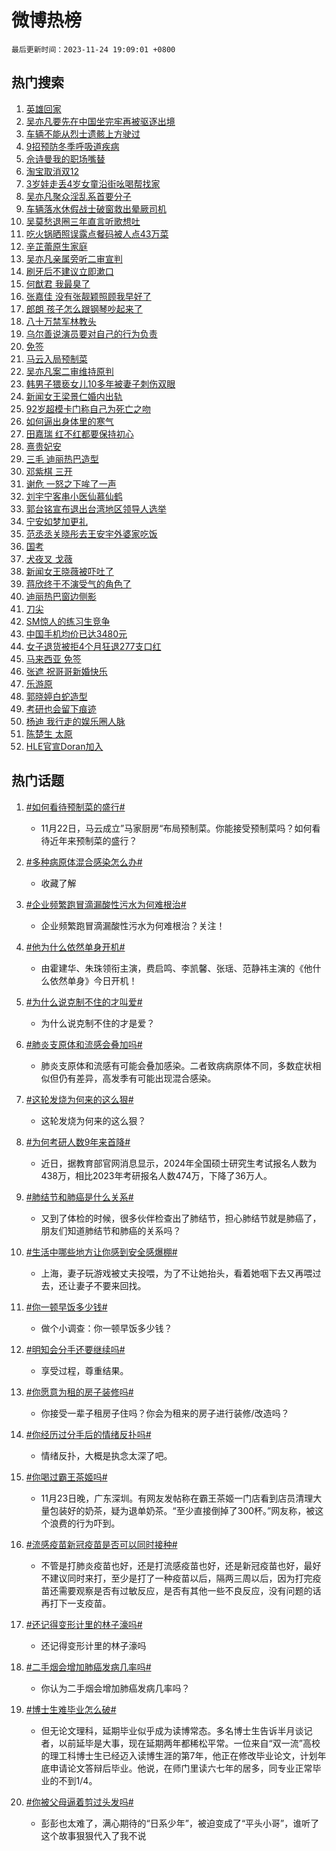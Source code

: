 # 微博热榜

`最后更新时间：2023-11-24 19:09:01 +0800`

## 热门搜索

1. [英雄回家](https://m.weibo.cn/search?containerid=100103type%3D1%26t%3D10%26q%3D%23%E8%8B%B1%E9%9B%84%E5%9B%9E%E5%AE%B6%23&stream_entry_id=51&isnewpage=1&extparam=seat%3D1%26pos%3D0%26dgr%3D0%26cate%3D10103%26c_type%3D51%26q%3D%2523%25E8%258B%25B1%25E9%259B%2584%25E5%259B%259E%25E5%25AE%25B6%2523%26stream_entry_id%3D51%26filter_type%3Drealtimehot%26display_time%3D1700824139%26pre_seqid%3D170082413935997132198)
1. [吴亦凡要先在中国坐完牢再被驱逐出境](https://m.weibo.cn/search?containerid=100103type%3D1%26t%3D10%26q%3D%23%E5%90%B4%E4%BA%A6%E5%87%A1%E8%A6%81%E5%85%88%E5%9C%A8%E4%B8%AD%E5%9B%BD%E5%9D%90%E5%AE%8C%E7%89%A2%E5%86%8D%E8%A2%AB%E9%A9%B1%E9%80%90%E5%87%BA%E5%A2%83%23&stream_entry_id=31&isnewpage=1&extparam=seat%3D1%26c_type%3D31%26dgr%3D0%26cate%3D5001%26q%3D%2523%25E5%2590%25B4%25E4%25BA%25A6%25E5%2587%25A1%25E8%25A6%2581%25E5%2585%2588%25E5%259C%25A8%25E4%25B8%25AD%25E5%259B%25BD%25E5%259D%2590%25E5%25AE%258C%25E7%2589%25A2%25E5%2586%258D%25E8%25A2%25AB%25E9%25A9%25B1%25E9%2580%2590%25E5%2587%25BA%25E5%25A2%2583%2523%26flag%3D1%26band_rank%3D1%26pos%3D0%26filter_type%3Drealtimehot%26stream_entry_id%3D31%26lcate%3D5001%26realpos%3D1%26display_time%3D1700824139%26pre_seqid%3D170082413935997132198)
1. [车辆不能从烈士遗骸上方驶过](https://m.weibo.cn/search?containerid=100103type%3D1%26t%3D10%26q%3D%23%E8%BD%A6%E8%BE%86%E4%B8%8D%E8%83%BD%E4%BB%8E%E7%83%88%E5%A3%AB%E9%81%97%E9%AA%B8%E4%B8%8A%E6%96%B9%E9%A9%B6%E8%BF%87%23&stream_entry_id=31&isnewpage=1&extparam=seat%3D1%26c_type%3D31%26dgr%3D0%26cate%3D5001%26q%3D%2523%25E8%25BD%25A6%25E8%25BE%2586%25E4%25B8%258D%25E8%2583%25BD%25E4%25BB%258E%25E7%2583%2588%25E5%25A3%25AB%25E9%2581%2597%25E9%25AA%25B8%25E4%25B8%258A%25E6%2596%25B9%25E9%25A9%25B6%25E8%25BF%2587%2523%26flag%3D32768%26band_rank%3D2%26pos%3D1%26filter_type%3Drealtimehot%26stream_entry_id%3D31%26lcate%3D5001%26realpos%3D2%26display_time%3D1700824139%26pre_seqid%3D170082413935997132198)
1. [9招预防冬季呼吸道疾病](https://m.weibo.cn/search?containerid=100103type%3D1%26t%3D10%26q%3D%239%E6%8B%9B%E9%A2%84%E9%98%B2%E5%86%AC%E5%AD%A3%E5%91%BC%E5%90%B8%E9%81%93%E7%96%BE%E7%97%85%23&stream_entry_id=31&isnewpage=1&extparam=seat%3D1%26c_type%3D31%26dgr%3D0%26cate%3D5001%26q%3D%25239%25E6%258B%259B%25E9%25A2%2584%25E9%2598%25B2%25E5%2586%25AC%25E5%25AD%25A3%25E5%2591%25BC%25E5%2590%25B8%25E9%2581%2593%25E7%2596%25BE%25E7%2597%2585%2523%26flag%3D0%26band_rank%3D3%26pos%3D2%26filter_type%3Drealtimehot%26stream_entry_id%3D31%26lcate%3D5001%26realpos%3D3%26display_time%3D1700824139%26pre_seqid%3D170082413935997132198)
1. [佘诗曼我的职场嘴替](https://m.weibo.cn/search?containerid=100103type%3D1%26t%3D10%26q%3D%23%E4%BD%98%E8%AF%97%E6%9B%BC%E6%88%91%E7%9A%84%E8%81%8C%E5%9C%BA%E5%98%B4%E6%9B%BF%23&stream_entry_id=31&isnewpage=1&extparam=seat%3D1%26c_type%3D31%26cate%3D5001%26q%3D%2523%25E4%25BD%2598%25E8%25AF%2597%25E6%259B%25BC%25E6%2588%2591%25E7%259A%2584%25E8%2581%258C%25E5%259C%25BA%25E5%2598%25B4%25E6%259B%25BF%2523%26pos%3D3%26adid%3D212470%26dgr%3D0%26band_rank%3D4%26lcate%3D5001%26stream_entry_id%3D31%26is_ad_pos%3D1%26filter_type%3Drealtimehot%26display_time%3D1700824139%26pre_seqid%3D170082413935997132198)
1. [淘宝取消双12](https://m.weibo.cn/search?containerid=100103type%3D1%26t%3D10%26q%3D%23%E6%B7%98%E5%AE%9D%E5%8F%96%E6%B6%88%E5%8F%8C12%23&stream_entry_id=31&isnewpage=1&extparam=seat%3D1%26c_type%3D31%26dgr%3D0%26cate%3D5001%26q%3D%2523%25E6%25B7%2598%25E5%25AE%259D%25E5%258F%2596%25E6%25B6%2588%25E5%258F%258C12%2523%26flag%3D2%26band_rank%3D4%26pos%3D4%26filter_type%3Drealtimehot%26stream_entry_id%3D31%26lcate%3D5001%26realpos%3D4%26display_time%3D1700824139%26pre_seqid%3D170082413935997132198)
1. [3岁娃走丢4岁女童沿街吆喝帮找家](https://m.weibo.cn/search?containerid=100103type%3D1%26t%3D10%26q%3D%233%E5%B2%81%E5%A8%83%E8%B5%B0%E4%B8%A24%E5%B2%81%E5%A5%B3%E7%AB%A5%E6%B2%BF%E8%A1%97%E5%90%86%E5%96%9D%E5%B8%AE%E6%89%BE%E5%AE%B6%23&stream_entry_id=31&isnewpage=1&extparam=seat%3D1%26c_type%3D31%26dgr%3D0%26cate%3D5001%26q%3D%25233%25E5%25B2%2581%25E5%25A8%2583%25E8%25B5%25B0%25E4%25B8%25A24%25E5%25B2%2581%25E5%25A5%25B3%25E7%25AB%25A5%25E6%25B2%25BF%25E8%25A1%2597%25E5%2590%2586%25E5%2596%259D%25E5%25B8%25AE%25E6%2589%25BE%25E5%25AE%25B6%2523%26flag%3D32768%26band_rank%3D5%26pos%3D5%26filter_type%3Drealtimehot%26stream_entry_id%3D31%26lcate%3D5001%26realpos%3D5%26display_time%3D1700824139%26pre_seqid%3D170082413935997132198)
1. [吴亦凡聚众淫乱系首要分子](https://m.weibo.cn/search?containerid=100103type%3D1%26t%3D10%26q%3D%23%E5%90%B4%E4%BA%A6%E5%87%A1%E8%81%9A%E4%BC%97%E6%B7%AB%E4%B9%B1%E7%B3%BB%E9%A6%96%E8%A6%81%E5%88%86%E5%AD%90%23&stream_entry_id=31&isnewpage=1&extparam=seat%3D1%26c_type%3D31%26dgr%3D0%26cate%3D5001%26q%3D%2523%25E5%2590%25B4%25E4%25BA%25A6%25E5%2587%25A1%25E8%2581%259A%25E4%25BC%2597%25E6%25B7%25AB%25E4%25B9%25B1%25E7%25B3%25BB%25E9%25A6%2596%25E8%25A6%2581%25E5%2588%2586%25E5%25AD%2590%2523%26flag%3D0%26band_rank%3D6%26pos%3D6%26filter_type%3Drealtimehot%26stream_entry_id%3D31%26lcate%3D5001%26realpos%3D6%26display_time%3D1700824139%26pre_seqid%3D170082413935997132198)
1. [车辆落水休假战士破窗救出晕厥司机](https://m.weibo.cn/search?containerid=100103type%3D1%26t%3D10%26q%3D%23%E8%BD%A6%E8%BE%86%E8%90%BD%E6%B0%B4%E4%BC%91%E5%81%87%E6%88%98%E5%A3%AB%E7%A0%B4%E7%AA%97%E6%95%91%E5%87%BA%E6%99%95%E5%8E%A5%E5%8F%B8%E6%9C%BA%23&stream_entry_id=31&isnewpage=1&extparam=seat%3D1%26c_type%3D31%26dgr%3D0%26cate%3D5001%26q%3D%2523%25E8%25BD%25A6%25E8%25BE%2586%25E8%2590%25BD%25E6%25B0%25B4%25E4%25BC%2591%25E5%2581%2587%25E6%2588%2598%25E5%25A3%25AB%25E7%25A0%25B4%25E7%25AA%2597%25E6%2595%2591%25E5%2587%25BA%25E6%2599%2595%25E5%258E%25A5%25E5%258F%25B8%25E6%259C%25BA%2523%26flag%3D32768%26band_rank%3D7%26pos%3D7%26filter_type%3Drealtimehot%26stream_entry_id%3D31%26lcate%3D5001%26realpos%3D7%26display_time%3D1700824139%26pre_seqid%3D170082413935997132198)
1. [吴莫愁退圈三年直言听歌想吐](https://m.weibo.cn/search?containerid=100103type%3D1%26t%3D10%26q%3D%23%E5%90%B4%E8%8E%AB%E6%84%81%E9%80%80%E5%9C%88%E4%B8%89%E5%B9%B4%E7%9B%B4%E8%A8%80%E5%90%AC%E6%AD%8C%E6%83%B3%E5%90%90%23&stream_entry_id=31&isnewpage=1&extparam=seat%3D1%26c_type%3D31%26dgr%3D0%26cate%3D5001%26q%3D%2523%25E5%2590%25B4%25E8%258E%25AB%25E6%2584%2581%25E9%2580%2580%25E5%259C%2588%25E4%25B8%2589%25E5%25B9%25B4%25E7%259B%25B4%25E8%25A8%2580%25E5%2590%25AC%25E6%25AD%258C%25E6%2583%25B3%25E5%2590%2590%2523%26flag%3D1%26band_rank%3D8%26pos%3D8%26filter_type%3Drealtimehot%26stream_entry_id%3D31%26lcate%3D5001%26realpos%3D8%26display_time%3D1700824139%26pre_seqid%3D170082413935997132198)
1. [吃火锅晒照误露点餐码被人点43万菜](https://m.weibo.cn/search?containerid=100103type%3D1%26t%3D10%26q%3D%23%E5%90%83%E7%81%AB%E9%94%85%E6%99%92%E7%85%A7%E8%AF%AF%E9%9C%B2%E7%82%B9%E9%A4%90%E7%A0%81%E8%A2%AB%E4%BA%BA%E7%82%B943%E4%B8%87%E8%8F%9C%23&stream_entry_id=31&isnewpage=1&extparam=seat%3D1%26c_type%3D31%26dgr%3D0%26cate%3D5001%26q%3D%2523%25E5%2590%2583%25E7%2581%25AB%25E9%2594%2585%25E6%2599%2592%25E7%2585%25A7%25E8%25AF%25AF%25E9%259C%25B2%25E7%2582%25B9%25E9%25A4%2590%25E7%25A0%2581%25E8%25A2%25AB%25E4%25BA%25BA%25E7%2582%25B943%25E4%25B8%2587%25E8%258F%259C%2523%26flag%3D2%26band_rank%3D9%26pos%3D9%26filter_type%3Drealtimehot%26stream_entry_id%3D31%26lcate%3D5001%26realpos%3D9%26display_time%3D1700824139%26pre_seqid%3D170082413935997132198)
1. [辛芷蕾原生家庭](https://m.weibo.cn/search?containerid=100103type%3D1%26t%3D10%26q%3D%23%E8%BE%9B%E8%8A%B7%E8%95%BE%E5%8E%9F%E7%94%9F%E5%AE%B6%E5%BA%AD%23&stream_entry_id=31&isnewpage=1&extparam=seat%3D1%26c_type%3D31%26dgr%3D0%26cate%3D5001%26q%3D%2523%25E8%25BE%259B%25E8%258A%25B7%25E8%2595%25BE%25E5%258E%259F%25E7%2594%259F%25E5%25AE%25B6%25E5%25BA%25AD%2523%26flag%3D1%26band_rank%3D10%26pos%3D10%26filter_type%3Drealtimehot%26stream_entry_id%3D31%26lcate%3D5001%26realpos%3D10%26display_time%3D1700824139%26pre_seqid%3D170082413935997132198)
1. [吴亦凡亲属旁听二审宣判](https://m.weibo.cn/search?containerid=100103type%3D1%26t%3D10%26q%3D%23%E5%90%B4%E4%BA%A6%E5%87%A1%E4%BA%B2%E5%B1%9E%E6%97%81%E5%90%AC%E4%BA%8C%E5%AE%A1%E5%AE%A3%E5%88%A4%23&stream_entry_id=31&isnewpage=1&extparam=seat%3D1%26c_type%3D31%26dgr%3D0%26cate%3D5001%26q%3D%2523%25E5%2590%25B4%25E4%25BA%25A6%25E5%2587%25A1%25E4%25BA%25B2%25E5%25B1%259E%25E6%2597%2581%25E5%2590%25AC%25E4%25BA%258C%25E5%25AE%25A1%25E5%25AE%25A3%25E5%2588%25A4%2523%26flag%3D0%26band_rank%3D11%26pos%3D11%26filter_type%3Drealtimehot%26stream_entry_id%3D31%26lcate%3D5001%26realpos%3D11%26display_time%3D1700824139%26pre_seqid%3D170082413935997132198)
1. [刷牙后不建议立即漱口](https://m.weibo.cn/search?containerid=100103type%3D1%26t%3D10%26q%3D%23%E5%88%B7%E7%89%99%E5%90%8E%E4%B8%8D%E5%BB%BA%E8%AE%AE%E7%AB%8B%E5%8D%B3%E6%BC%B1%E5%8F%A3%23&stream_entry_id=31&isnewpage=1&extparam=seat%3D1%26c_type%3D31%26dgr%3D0%26cate%3D5001%26q%3D%2523%25E5%2588%25B7%25E7%2589%2599%25E5%2590%258E%25E4%25B8%258D%25E5%25BB%25BA%25E8%25AE%25AE%25E7%25AB%258B%25E5%258D%25B3%25E6%25BC%25B1%25E5%258F%25A3%2523%26flag%3D1%26band_rank%3D12%26pos%3D12%26filter_type%3Drealtimehot%26stream_entry_id%3D31%26lcate%3D5001%26realpos%3D12%26display_time%3D1700824139%26pre_seqid%3D170082413935997132198)
1. [何猷君 我最臭了](https://m.weibo.cn/search?containerid=100103type%3D1%26t%3D10%26q%3D%E4%BD%95%E7%8C%B7%E5%90%9B+%E6%88%91%E6%9C%80%E8%87%AD%E4%BA%86&stream_entry_id=31&isnewpage=1&extparam=seat%3D1%26c_type%3D31%26dgr%3D0%26cate%3D5001%26q%3D%25E4%25BD%2595%25E7%258C%25B7%25E5%2590%259B%2520%25E6%2588%2591%25E6%259C%2580%25E8%2587%25AD%25E4%25BA%2586%26flag%3D2%26band_rank%3D13%26pos%3D13%26filter_type%3Drealtimehot%26stream_entry_id%3D31%26lcate%3D5001%26realpos%3D13%26display_time%3D1700824139%26pre_seqid%3D170082413935997132198)
1. [张嘉佳 没有张靓颖照顾我早好了](https://m.weibo.cn/search?containerid=100103type%3D1%26t%3D10%26q%3D%E5%BC%A0%E5%98%89%E4%BD%B3+%E6%B2%A1%E6%9C%89%E5%BC%A0%E9%9D%93%E9%A2%96%E7%85%A7%E9%A1%BE%E6%88%91%E6%97%A9%E5%A5%BD%E4%BA%86&stream_entry_id=31&isnewpage=1&extparam=seat%3D1%26c_type%3D31%26dgr%3D0%26cate%3D5001%26q%3D%25E5%25BC%25A0%25E5%2598%2589%25E4%25BD%25B3%2520%25E6%25B2%25A1%25E6%259C%2589%25E5%25BC%25A0%25E9%259D%2593%25E9%25A2%2596%25E7%2585%25A7%25E9%25A1%25BE%25E6%2588%2591%25E6%2597%25A9%25E5%25A5%25BD%25E4%25BA%2586%26flag%3D1%26band_rank%3D14%26pos%3D14%26filter_type%3Drealtimehot%26stream_entry_id%3D31%26lcate%3D5001%26realpos%3D14%26display_time%3D1700824139%26pre_seqid%3D170082413935997132198)
1. [郎朗 孩子怎么跟钢琴吵起来了](https://m.weibo.cn/search?containerid=100103type%3D1%26t%3D10%26q%3D%E9%83%8E%E6%9C%97+%E5%AD%A9%E5%AD%90%E6%80%8E%E4%B9%88%E8%B7%9F%E9%92%A2%E7%90%B4%E5%90%B5%E8%B5%B7%E6%9D%A5%E4%BA%86&stream_entry_id=31&isnewpage=1&extparam=seat%3D1%26c_type%3D31%26dgr%3D0%26cate%3D5001%26q%3D%25E9%2583%258E%25E6%259C%2597%2520%25E5%25AD%25A9%25E5%25AD%2590%25E6%2580%258E%25E4%25B9%2588%25E8%25B7%259F%25E9%2592%25A2%25E7%2590%25B4%25E5%2590%25B5%25E8%25B5%25B7%25E6%259D%25A5%25E4%25BA%2586%26flag%3D1%26band_rank%3D15%26pos%3D15%26filter_type%3Drealtimehot%26stream_entry_id%3D31%26lcate%3D5001%26realpos%3D15%26display_time%3D1700824139%26pre_seqid%3D170082413935997132198)
1. [八十万禁军林教头](https://m.weibo.cn/search?containerid=100103type%3D1%26t%3D10%26q%3D%E5%85%AB%E5%8D%81%E4%B8%87%E7%A6%81%E5%86%9B%E6%9E%97%E6%95%99%E5%A4%B4&stream_entry_id=31&isnewpage=1&extparam=seat%3D1%26c_type%3D31%26dgr%3D0%26cate%3D5001%26q%3D%25E5%2585%25AB%25E5%258D%2581%25E4%25B8%2587%25E7%25A6%2581%25E5%2586%259B%25E6%259E%2597%25E6%2595%2599%25E5%25A4%25B4%26flag%3D1%26band_rank%3D16%26pos%3D16%26filter_type%3Drealtimehot%26stream_entry_id%3D31%26lcate%3D5001%26realpos%3D16%26display_time%3D1700824139%26pre_seqid%3D170082413935997132198)
1. [乌尔善说演员要对自己的行为负责](https://m.weibo.cn/search?containerid=100103type%3D1%26t%3D10%26q%3D%23%E4%B9%8C%E5%B0%94%E5%96%84%E8%AF%B4%E6%BC%94%E5%91%98%E8%A6%81%E5%AF%B9%E8%87%AA%E5%B7%B1%E7%9A%84%E8%A1%8C%E4%B8%BA%E8%B4%9F%E8%B4%A3%23&stream_entry_id=31&isnewpage=1&extparam=seat%3D1%26c_type%3D31%26dgr%3D0%26cate%3D5001%26q%3D%2523%25E4%25B9%258C%25E5%25B0%2594%25E5%2596%2584%25E8%25AF%25B4%25E6%25BC%2594%25E5%2591%2598%25E8%25A6%2581%25E5%25AF%25B9%25E8%2587%25AA%25E5%25B7%25B1%25E7%259A%2584%25E8%25A1%258C%25E4%25B8%25BA%25E8%25B4%259F%25E8%25B4%25A3%2523%26flag%3D0%26band_rank%3D17%26pos%3D17%26filter_type%3Drealtimehot%26stream_entry_id%3D31%26lcate%3D5001%26realpos%3D17%26display_time%3D1700824139%26pre_seqid%3D170082413935997132198)
1. [免签](https://m.weibo.cn/search?containerid=100103type%3D1%26t%3D10%26q%3D%E5%85%8D%E7%AD%BE&stream_entry_id=31&isnewpage=1&extparam=seat%3D1%26c_type%3D31%26dgr%3D0%26cate%3D5001%26q%3D%25E5%2585%258D%25E7%25AD%25BE%26flag%3D0%26band_rank%3D18%26pos%3D18%26filter_type%3Drealtimehot%26stream_entry_id%3D31%26lcate%3D5001%26realpos%3D18%26display_time%3D1700824139%26pre_seqid%3D170082413935997132198)
1. [马云入局预制菜](https://m.weibo.cn/search?containerid=100103type%3D1%26t%3D10%26q%3D%23%E9%A9%AC%E4%BA%91%E5%85%A5%E5%B1%80%E9%A2%84%E5%88%B6%E8%8F%9C%23&stream_entry_id=31&isnewpage=1&extparam=seat%3D1%26c_type%3D31%26dgr%3D0%26cate%3D5001%26q%3D%2523%25E9%25A9%25AC%25E4%25BA%2591%25E5%2585%25A5%25E5%25B1%2580%25E9%25A2%2584%25E5%2588%25B6%25E8%258F%259C%2523%26flag%3D1%26band_rank%3D19%26pos%3D19%26filter_type%3Drealtimehot%26stream_entry_id%3D31%26lcate%3D5001%26realpos%3D19%26display_time%3D1700824139%26pre_seqid%3D170082413935997132198)
1. [吴亦凡案二审维持原判](https://m.weibo.cn/search?containerid=100103type%3D1%26t%3D10%26q%3D%23%E5%90%B4%E4%BA%A6%E5%87%A1%E6%A1%88%E4%BA%8C%E5%AE%A1%E7%BB%B4%E6%8C%81%E5%8E%9F%E5%88%A4%23&stream_entry_id=31&isnewpage=1&extparam=seat%3D1%26c_type%3D31%26dgr%3D0%26cate%3D5001%26q%3D%2523%25E5%2590%25B4%25E4%25BA%25A6%25E5%2587%25A1%25E6%25A1%2588%25E4%25BA%258C%25E5%25AE%25A1%25E7%25BB%25B4%25E6%258C%2581%25E5%258E%259F%25E5%2588%25A4%2523%26flag%3D0%26band_rank%3D20%26pos%3D20%26filter_type%3Drealtimehot%26stream_entry_id%3D31%26lcate%3D5001%26realpos%3D20%26display_time%3D1700824139%26pre_seqid%3D170082413935997132198)
1. [韩男子猥亵女儿10多年被妻子刺伤双眼](https://m.weibo.cn/search?containerid=100103type%3D1%26t%3D10%26q%3D%23%E9%9F%A9%E7%94%B7%E5%AD%90%E7%8C%A5%E4%BA%B5%E5%A5%B3%E5%84%BF10%E5%A4%9A%E5%B9%B4%E8%A2%AB%E5%A6%BB%E5%AD%90%E5%88%BA%E4%BC%A4%E5%8F%8C%E7%9C%BC%23&stream_entry_id=31&isnewpage=1&extparam=seat%3D1%26c_type%3D31%26dgr%3D0%26cate%3D5001%26q%3D%2523%25E9%259F%25A9%25E7%2594%25B7%25E5%25AD%2590%25E7%258C%25A5%25E4%25BA%25B5%25E5%25A5%25B3%25E5%2584%25BF10%25E5%25A4%259A%25E5%25B9%25B4%25E8%25A2%25AB%25E5%25A6%25BB%25E5%25AD%2590%25E5%2588%25BA%25E4%25BC%25A4%25E5%258F%258C%25E7%259C%25BC%2523%26flag%3D1%26band_rank%3D21%26pos%3D21%26filter_type%3Drealtimehot%26stream_entry_id%3D31%26lcate%3D5001%26realpos%3D21%26display_time%3D1700824139%26pre_seqid%3D170082413935997132198)
1. [新闻女王梁景仁婚内出轨](https://m.weibo.cn/search?containerid=100103type%3D1%26t%3D10%26q%3D%23%E6%96%B0%E9%97%BB%E5%A5%B3%E7%8E%8B%E6%A2%81%E6%99%AF%E4%BB%81%E5%A9%9A%E5%86%85%E5%87%BA%E8%BD%A8%23&stream_entry_id=31&isnewpage=1&extparam=seat%3D1%26c_type%3D31%26dgr%3D0%26cate%3D5001%26q%3D%2523%25E6%2596%25B0%25E9%2597%25BB%25E5%25A5%25B3%25E7%258E%258B%25E6%25A2%2581%25E6%2599%25AF%25E4%25BB%2581%25E5%25A9%259A%25E5%2586%2585%25E5%2587%25BA%25E8%25BD%25A8%2523%26flag%3D1%26band_rank%3D22%26pos%3D22%26filter_type%3Drealtimehot%26stream_entry_id%3D31%26lcate%3D5001%26realpos%3D22%26display_time%3D1700824139%26pre_seqid%3D170082413935997132198)
1. [92岁超模卡门称自己为死亡之吻](https://m.weibo.cn/search?containerid=100103type%3D1%26t%3D10%26q%3D92%E5%B2%81%E8%B6%85%E6%A8%A1%E5%8D%A1%E9%97%A8%E7%A7%B0%E8%87%AA%E5%B7%B1%E4%B8%BA%E6%AD%BB%E4%BA%A1%E4%B9%8B%E5%90%BB&stream_entry_id=31&isnewpage=1&extparam=seat%3D1%26c_type%3D31%26dgr%3D0%26cate%3D5001%26q%3D92%25E5%25B2%2581%25E8%25B6%2585%25E6%25A8%25A1%25E5%258D%25A1%25E9%2597%25A8%25E7%25A7%25B0%25E8%2587%25AA%25E5%25B7%25B1%25E4%25B8%25BA%25E6%25AD%25BB%25E4%25BA%25A1%25E4%25B9%258B%25E5%2590%25BB%26flag%3D0%26band_rank%3D23%26pos%3D23%26filter_type%3Drealtimehot%26stream_entry_id%3D31%26lcate%3D5001%26realpos%3D23%26display_time%3D1700824139%26pre_seqid%3D170082413935997132198)
1. [如何逼出身体里的寒气](https://m.weibo.cn/search?containerid=100103type%3D1%26t%3D10%26q%3D%E5%A6%82%E4%BD%95%E9%80%BC%E5%87%BA%E8%BA%AB%E4%BD%93%E9%87%8C%E7%9A%84%E5%AF%92%E6%B0%94&stream_entry_id=31&isnewpage=1&extparam=seat%3D1%26c_type%3D31%26dgr%3D0%26cate%3D5001%26q%3D%25E5%25A6%2582%25E4%25BD%2595%25E9%2580%25BC%25E5%2587%25BA%25E8%25BA%25AB%25E4%25BD%2593%25E9%2587%258C%25E7%259A%2584%25E5%25AF%2592%25E6%25B0%2594%26flag%3D1%26band_rank%3D24%26pos%3D24%26filter_type%3Drealtimehot%26stream_entry_id%3D31%26lcate%3D5001%26realpos%3D24%26display_time%3D1700824139%26pre_seqid%3D170082413935997132198)
1. [田嘉瑞 红不红都要保持初心](https://m.weibo.cn/search?containerid=100103type%3D1%26t%3D10%26q%3D%E7%94%B0%E5%98%89%E7%91%9E+%E7%BA%A2%E4%B8%8D%E7%BA%A2%E9%83%BD%E8%A6%81%E4%BF%9D%E6%8C%81%E5%88%9D%E5%BF%83&stream_entry_id=31&isnewpage=1&extparam=seat%3D1%26c_type%3D31%26dgr%3D0%26cate%3D5001%26q%3D%25E7%2594%25B0%25E5%2598%2589%25E7%2591%259E%2520%25E7%25BA%25A2%25E4%25B8%258D%25E7%25BA%25A2%25E9%2583%25BD%25E8%25A6%2581%25E4%25BF%259D%25E6%258C%2581%25E5%2588%259D%25E5%25BF%2583%26flag%3D1%26band_rank%3D25%26pos%3D25%26filter_type%3Drealtimehot%26stream_entry_id%3D31%26lcate%3D5001%26realpos%3D25%26display_time%3D1700824139%26pre_seqid%3D170082413935997132198)
1. [熹贵妃安](https://m.weibo.cn/search?containerid=100103type%3D1%26t%3D10%26q%3D%E7%86%B9%E8%B4%B5%E5%A6%83%E5%AE%89&stream_entry_id=31&isnewpage=1&extparam=seat%3D1%26c_type%3D31%26dgr%3D0%26cate%3D5001%26q%3D%25E7%2586%25B9%25E8%25B4%25B5%25E5%25A6%2583%25E5%25AE%2589%26flag%3D0%26band_rank%3D26%26pos%3D26%26filter_type%3Drealtimehot%26stream_entry_id%3D31%26lcate%3D5001%26realpos%3D26%26display_time%3D1700824139%26pre_seqid%3D170082413935997132198)
1. [三毛 迪丽热巴造型](https://m.weibo.cn/search?containerid=100103type%3D1%26t%3D10%26q%3D%E4%B8%89%E6%AF%9B+%E8%BF%AA%E4%B8%BD%E7%83%AD%E5%B7%B4%E9%80%A0%E5%9E%8B&stream_entry_id=31&isnewpage=1&extparam=seat%3D1%26c_type%3D31%26dgr%3D0%26cate%3D5001%26q%3D%25E4%25B8%2589%25E6%25AF%259B%2520%25E8%25BF%25AA%25E4%25B8%25BD%25E7%2583%25AD%25E5%25B7%25B4%25E9%2580%25A0%25E5%259E%258B%26flag%3D1%26band_rank%3D27%26pos%3D27%26filter_type%3Drealtimehot%26stream_entry_id%3D31%26lcate%3D5001%26realpos%3D27%26display_time%3D1700824139%26pre_seqid%3D170082413935997132198)
1. [邓紫棋 三开](https://m.weibo.cn/search?containerid=100103type%3D1%26t%3D10%26q%3D%E9%82%93%E7%B4%AB%E6%A3%8B+%E4%B8%89%E5%BC%80&stream_entry_id=31&isnewpage=1&extparam=seat%3D1%26c_type%3D31%26dgr%3D0%26cate%3D5001%26q%3D%25E9%2582%2593%25E7%25B4%25AB%25E6%25A3%258B%2520%25E4%25B8%2589%25E5%25BC%2580%26flag%3D0%26band_rank%3D28%26pos%3D28%26filter_type%3Drealtimehot%26stream_entry_id%3D31%26lcate%3D5001%26realpos%3D28%26display_time%3D1700824139%26pre_seqid%3D170082413935997132198)
1. [谢危 一怒之下哞了一声](https://m.weibo.cn/search?containerid=100103type%3D1%26t%3D10%26q%3D%E8%B0%A2%E5%8D%B1+%E4%B8%80%E6%80%92%E4%B9%8B%E4%B8%8B%E5%93%9E%E4%BA%86%E4%B8%80%E5%A3%B0&stream_entry_id=31&isnewpage=1&extparam=seat%3D1%26c_type%3D31%26dgr%3D0%26cate%3D5001%26q%3D%25E8%25B0%25A2%25E5%258D%25B1%2520%25E4%25B8%2580%25E6%2580%2592%25E4%25B9%258B%25E4%25B8%258B%25E5%2593%259E%25E4%25BA%2586%25E4%25B8%2580%25E5%25A3%25B0%26flag%3D1%26band_rank%3D29%26pos%3D29%26filter_type%3Drealtimehot%26stream_entry_id%3D31%26lcate%3D5001%26realpos%3D29%26display_time%3D1700824139%26pre_seqid%3D170082413935997132198)
1. [刘宇宁客串小医仙慕仙鹤](https://m.weibo.cn/search?containerid=100103type%3D1%26t%3D10%26q%3D%23%E5%88%98%E5%AE%87%E5%AE%81%E5%AE%A2%E4%B8%B2%E5%B0%8F%E5%8C%BB%E4%BB%99%E6%85%95%E4%BB%99%E9%B9%A4%23&stream_entry_id=31&isnewpage=1&extparam=seat%3D1%26c_type%3D31%26dgr%3D0%26cate%3D5001%26q%3D%2523%25E5%2588%2598%25E5%25AE%2587%25E5%25AE%2581%25E5%25AE%25A2%25E4%25B8%25B2%25E5%25B0%258F%25E5%258C%25BB%25E4%25BB%2599%25E6%2585%2595%25E4%25BB%2599%25E9%25B9%25A4%2523%26flag%3D1%26band_rank%3D30%26pos%3D30%26filter_type%3Drealtimehot%26stream_entry_id%3D31%26lcate%3D5001%26realpos%3D30%26display_time%3D1700824139%26pre_seqid%3D170082413935997132198)
1. [郭台铭宣布退出台湾地区领导人选举](https://m.weibo.cn/search?containerid=100103type%3D1%26t%3D10%26q%3D%23%E9%83%AD%E5%8F%B0%E9%93%AD%E5%AE%A3%E5%B8%83%E9%80%80%E5%87%BA%E5%8F%B0%E6%B9%BE%E5%9C%B0%E5%8C%BA%E9%A2%86%E5%AF%BC%E4%BA%BA%E9%80%89%E4%B8%BE%23&stream_entry_id=31&isnewpage=1&extparam=seat%3D1%26c_type%3D31%26dgr%3D0%26cate%3D5001%26q%3D%2523%25E9%2583%25AD%25E5%258F%25B0%25E9%2593%25AD%25E5%25AE%25A3%25E5%25B8%2583%25E9%2580%2580%25E5%2587%25BA%25E5%258F%25B0%25E6%25B9%25BE%25E5%259C%25B0%25E5%258C%25BA%25E9%25A2%2586%25E5%25AF%25BC%25E4%25BA%25BA%25E9%2580%2589%25E4%25B8%25BE%2523%26flag%3D0%26band_rank%3D31%26pos%3D31%26filter_type%3Drealtimehot%26stream_entry_id%3D31%26lcate%3D5001%26realpos%3D31%26display_time%3D1700824139%26pre_seqid%3D170082413935997132198)
1. [宁安如梦加更礼](https://m.weibo.cn/search?containerid=100103type%3D1%26t%3D10%26q%3D%23%E5%AE%81%E5%AE%89%E5%A6%82%E6%A2%A6%E5%8A%A0%E6%9B%B4%E7%A4%BC%23&stream_entry_id=31&isnewpage=1&extparam=seat%3D1%26c_type%3D31%26dgr%3D0%26cate%3D5001%26q%3D%2523%25E5%25AE%2581%25E5%25AE%2589%25E5%25A6%2582%25E6%25A2%25A6%25E5%258A%25A0%25E6%259B%25B4%25E7%25A4%25BC%2523%26flag%3D0%26band_rank%3D32%26pos%3D32%26filter_type%3Drealtimehot%26stream_entry_id%3D31%26lcate%3D5001%26realpos%3D32%26display_time%3D1700824139%26pre_seqid%3D170082413935997132198)
1. [范丞丞关晓彤去王安宇外婆家吃饭](https://m.weibo.cn/search?containerid=100103type%3D1%26t%3D10%26q%3D%23%E8%8C%83%E4%B8%9E%E4%B8%9E%E5%85%B3%E6%99%93%E5%BD%A4%E5%8E%BB%E7%8E%8B%E5%AE%89%E5%AE%87%E5%A4%96%E5%A9%86%E5%AE%B6%E5%90%83%E9%A5%AD%23&stream_entry_id=31&isnewpage=1&extparam=seat%3D1%26c_type%3D31%26dgr%3D0%26cate%3D5001%26q%3D%2523%25E8%258C%2583%25E4%25B8%259E%25E4%25B8%259E%25E5%2585%25B3%25E6%2599%2593%25E5%25BD%25A4%25E5%258E%25BB%25E7%258E%258B%25E5%25AE%2589%25E5%25AE%2587%25E5%25A4%2596%25E5%25A9%2586%25E5%25AE%25B6%25E5%2590%2583%25E9%25A5%25AD%2523%26flag%3D1%26band_rank%3D33%26pos%3D33%26filter_type%3Drealtimehot%26stream_entry_id%3D31%26lcate%3D5001%26realpos%3D33%26display_time%3D1700824139%26pre_seqid%3D170082413935997132198)
1. [国考](https://m.weibo.cn/search?containerid=100103type%3D1%26t%3D10%26q%3D%E5%9B%BD%E8%80%83&stream_entry_id=31&isnewpage=1&extparam=seat%3D1%26c_type%3D31%26dgr%3D0%26cate%3D5001%26q%3D%25E5%259B%25BD%25E8%2580%2583%26flag%3D0%26band_rank%3D34%26pos%3D34%26filter_type%3Drealtimehot%26stream_entry_id%3D31%26lcate%3D5001%26realpos%3D34%26display_time%3D1700824139%26pre_seqid%3D170082413935997132198)
1. [犬夜叉 戈薇](https://m.weibo.cn/search?containerid=100103type%3D1%26t%3D10%26q%3D%E7%8A%AC%E5%A4%9C%E5%8F%89+%E6%88%88%E8%96%87&stream_entry_id=31&isnewpage=1&extparam=seat%3D1%26c_type%3D31%26dgr%3D0%26cate%3D5001%26q%3D%25E7%258A%25AC%25E5%25A4%259C%25E5%258F%2589%2520%25E6%2588%2588%25E8%2596%2587%26flag%3D0%26band_rank%3D35%26pos%3D35%26filter_type%3Drealtimehot%26stream_entry_id%3D31%26lcate%3D5001%26realpos%3D35%26display_time%3D1700824139%26pre_seqid%3D170082413935997132198)
1. [新闻女王晓薇被吓吐了](https://m.weibo.cn/search?containerid=100103type%3D1%26t%3D10%26q%3D%23%E6%96%B0%E9%97%BB%E5%A5%B3%E7%8E%8B%E6%99%93%E8%96%87%E8%A2%AB%E5%90%93%E5%90%90%E4%BA%86%23&stream_entry_id=31&isnewpage=1&extparam=seat%3D1%26c_type%3D31%26dgr%3D0%26cate%3D5001%26q%3D%2523%25E6%2596%25B0%25E9%2597%25BB%25E5%25A5%25B3%25E7%258E%258B%25E6%2599%2593%25E8%2596%2587%25E8%25A2%25AB%25E5%2590%2593%25E5%2590%2590%25E4%25BA%2586%2523%26flag%3D1%26band_rank%3D36%26pos%3D36%26filter_type%3Drealtimehot%26stream_entry_id%3D31%26lcate%3D5001%26realpos%3D36%26display_time%3D1700824139%26pre_seqid%3D170082413935997132198)
1. [蒋欣终于不演受气的角色了](https://m.weibo.cn/search?containerid=100103type%3D1%26t%3D10%26q%3D%23%E8%92%8B%E6%AC%A3%E7%BB%88%E4%BA%8E%E4%B8%8D%E6%BC%94%E5%8F%97%E6%B0%94%E7%9A%84%E8%A7%92%E8%89%B2%E4%BA%86%23&stream_entry_id=31&isnewpage=1&extparam=seat%3D1%26c_type%3D31%26dgr%3D0%26cate%3D5001%26q%3D%2523%25E8%2592%258B%25E6%25AC%25A3%25E7%25BB%2588%25E4%25BA%258E%25E4%25B8%258D%25E6%25BC%2594%25E5%258F%2597%25E6%25B0%2594%25E7%259A%2584%25E8%25A7%2592%25E8%2589%25B2%25E4%25BA%2586%2523%26flag%3D1%26band_rank%3D37%26pos%3D37%26filter_type%3Drealtimehot%26stream_entry_id%3D31%26lcate%3D5001%26realpos%3D37%26display_time%3D1700824139%26pre_seqid%3D170082413935997132198)
1. [迪丽热巴窗边侧影](https://m.weibo.cn/search?containerid=100103type%3D1%26t%3D10%26q%3D%23%E8%BF%AA%E4%B8%BD%E7%83%AD%E5%B7%B4%E7%AA%97%E8%BE%B9%E4%BE%A7%E5%BD%B1%23&stream_entry_id=31&isnewpage=1&extparam=seat%3D1%26c_type%3D31%26dgr%3D0%26cate%3D5001%26q%3D%2523%25E8%25BF%25AA%25E4%25B8%25BD%25E7%2583%25AD%25E5%25B7%25B4%25E7%25AA%2597%25E8%25BE%25B9%25E4%25BE%25A7%25E5%25BD%25B1%2523%26flag%3D1%26band_rank%3D38%26pos%3D38%26filter_type%3Drealtimehot%26stream_entry_id%3D31%26lcate%3D5001%26realpos%3D38%26display_time%3D1700824139%26pre_seqid%3D170082413935997132198)
1. [刀尖](https://m.weibo.cn/search?containerid=100103type%3D1%26t%3D10%26q%3D%E5%88%80%E5%B0%96&stream_entry_id=31&isnewpage=1&extparam=seat%3D1%26c_type%3D31%26dgr%3D0%26cate%3D5001%26q%3D%25E5%2588%2580%25E5%25B0%2596%26flag%3D1%26band_rank%3D39%26pos%3D39%26filter_type%3Drealtimehot%26stream_entry_id%3D31%26lcate%3D5001%26realpos%3D39%26display_time%3D1700824139%26pre_seqid%3D170082413935997132198)
1. [SM惊人的练习生竞争](https://m.weibo.cn/search?containerid=100103type%3D1%26t%3D10%26q%3D%23SM%E6%83%8A%E4%BA%BA%E7%9A%84%E7%BB%83%E4%B9%A0%E7%94%9F%E7%AB%9E%E4%BA%89%23&stream_entry_id=31&isnewpage=1&extparam=seat%3D1%26c_type%3D31%26dgr%3D0%26cate%3D5001%26q%3D%2523SM%25E6%2583%258A%25E4%25BA%25BA%25E7%259A%2584%25E7%25BB%2583%25E4%25B9%25A0%25E7%2594%259F%25E7%25AB%259E%25E4%25BA%2589%2523%26flag%3D0%26band_rank%3D40%26pos%3D40%26filter_type%3Drealtimehot%26stream_entry_id%3D31%26lcate%3D5001%26realpos%3D40%26display_time%3D1700824139%26pre_seqid%3D170082413935997132198)
1. [中国手机均价已达3480元](https://m.weibo.cn/search?containerid=100103type%3D1%26t%3D10%26q%3D%23%E4%B8%AD%E5%9B%BD%E6%89%8B%E6%9C%BA%E5%9D%87%E4%BB%B7%E5%B7%B2%E8%BE%BE3480%E5%85%83%23&stream_entry_id=31&isnewpage=1&extparam=seat%3D1%26c_type%3D31%26dgr%3D0%26cate%3D5001%26q%3D%2523%25E4%25B8%25AD%25E5%259B%25BD%25E6%2589%258B%25E6%259C%25BA%25E5%259D%2587%25E4%25BB%25B7%25E5%25B7%25B2%25E8%25BE%25BE3480%25E5%2585%2583%2523%26flag%3D0%26band_rank%3D41%26pos%3D41%26filter_type%3Drealtimehot%26stream_entry_id%3D31%26lcate%3D5001%26realpos%3D41%26display_time%3D1700824139%26pre_seqid%3D170082413935997132198)
1. [女子退货被拒4个月狂退277支口红](https://m.weibo.cn/search?containerid=100103type%3D1%26t%3D10%26q%3D%23%E5%A5%B3%E5%AD%90%E9%80%80%E8%B4%A7%E8%A2%AB%E6%8B%924%E4%B8%AA%E6%9C%88%E7%8B%82%E9%80%80277%E6%94%AF%E5%8F%A3%E7%BA%A2%23&stream_entry_id=31&isnewpage=1&extparam=seat%3D1%26c_type%3D31%26dgr%3D0%26cate%3D5001%26q%3D%2523%25E5%25A5%25B3%25E5%25AD%2590%25E9%2580%2580%25E8%25B4%25A7%25E8%25A2%25AB%25E6%258B%25924%25E4%25B8%25AA%25E6%259C%2588%25E7%258B%2582%25E9%2580%2580277%25E6%2594%25AF%25E5%258F%25A3%25E7%25BA%25A2%2523%26flag%3D0%26band_rank%3D42%26pos%3D42%26filter_type%3Drealtimehot%26stream_entry_id%3D31%26lcate%3D5001%26realpos%3D42%26display_time%3D1700824139%26pre_seqid%3D170082413935997132198)
1. [马来西亚 免签](https://m.weibo.cn/search?containerid=100103type%3D1%26t%3D10%26q%3D%E9%A9%AC%E6%9D%A5%E8%A5%BF%E4%BA%9A+%E5%85%8D%E7%AD%BE&stream_entry_id=31&isnewpage=1&extparam=seat%3D1%26c_type%3D31%26dgr%3D0%26cate%3D5001%26q%3D%25E9%25A9%25AC%25E6%259D%25A5%25E8%25A5%25BF%25E4%25BA%259A%2520%25E5%2585%258D%25E7%25AD%25BE%26flag%3D0%26band_rank%3D43%26pos%3D43%26filter_type%3Drealtimehot%26stream_entry_id%3D31%26lcate%3D5001%26realpos%3D43%26display_time%3D1700824139%26pre_seqid%3D170082413935997132198)
1. [张遮 祝哥哥新婚快乐](https://m.weibo.cn/search?containerid=100103type%3D1%26t%3D10%26q%3D%E5%BC%A0%E9%81%AE+%E7%A5%9D%E5%93%A5%E5%93%A5%E6%96%B0%E5%A9%9A%E5%BF%AB%E4%B9%90&stream_entry_id=31&isnewpage=1&extparam=seat%3D1%26c_type%3D31%26dgr%3D0%26cate%3D5001%26q%3D%25E5%25BC%25A0%25E9%2581%25AE%2520%25E7%25A5%259D%25E5%2593%25A5%25E5%2593%25A5%25E6%2596%25B0%25E5%25A9%259A%25E5%25BF%25AB%25E4%25B9%2590%26flag%3D1%26band_rank%3D44%26pos%3D44%26filter_type%3Drealtimehot%26stream_entry_id%3D31%26lcate%3D5001%26realpos%3D44%26display_time%3D1700824139%26pre_seqid%3D170082413935997132198)
1. [乐游原](https://m.weibo.cn/search?containerid=100103type%3D1%26t%3D10%26q%3D%E4%B9%90%E6%B8%B8%E5%8E%9F&stream_entry_id=31&isnewpage=1&extparam=seat%3D1%26c_type%3D31%26dgr%3D0%26cate%3D5001%26q%3D%25E4%25B9%2590%25E6%25B8%25B8%25E5%258E%259F%26flag%3D1%26band_rank%3D45%26pos%3D45%26filter_type%3Drealtimehot%26stream_entry_id%3D31%26lcate%3D5001%26realpos%3D45%26display_time%3D1700824139%26pre_seqid%3D170082413935997132198)
1. [郭晓婷白蛇造型](https://m.weibo.cn/search?containerid=100103type%3D1%26t%3D10%26q%3D%23%E9%83%AD%E6%99%93%E5%A9%B7%E7%99%BD%E8%9B%87%E9%80%A0%E5%9E%8B%23&stream_entry_id=31&isnewpage=1&extparam=seat%3D1%26c_type%3D31%26dgr%3D0%26cate%3D5001%26q%3D%2523%25E9%2583%25AD%25E6%2599%2593%25E5%25A9%25B7%25E7%2599%25BD%25E8%259B%2587%25E9%2580%25A0%25E5%259E%258B%2523%26flag%3D0%26band_rank%3D46%26pos%3D46%26filter_type%3Drealtimehot%26stream_entry_id%3D31%26lcate%3D5001%26realpos%3D46%26display_time%3D1700824139%26pre_seqid%3D170082413935997132198)
1. [考研也会留下痕迹](https://m.weibo.cn/search?containerid=100103type%3D1%26t%3D10%26q%3D%E8%80%83%E7%A0%94%E4%B9%9F%E4%BC%9A%E7%95%99%E4%B8%8B%E7%97%95%E8%BF%B9&stream_entry_id=31&isnewpage=1&extparam=seat%3D1%26c_type%3D31%26dgr%3D0%26cate%3D5001%26q%3D%25E8%2580%2583%25E7%25A0%2594%25E4%25B9%259F%25E4%25BC%259A%25E7%2595%2599%25E4%25B8%258B%25E7%2597%2595%25E8%25BF%25B9%26flag%3D0%26band_rank%3D47%26pos%3D47%26filter_type%3Drealtimehot%26stream_entry_id%3D31%26lcate%3D5001%26realpos%3D47%26display_time%3D1700824139%26pre_seqid%3D170082413935997132198)
1. [杨迪 我行走的娱乐圈人脉](https://m.weibo.cn/search?containerid=100103type%3D1%26t%3D10%26q%3D%E6%9D%A8%E8%BF%AA+%E6%88%91%E8%A1%8C%E8%B5%B0%E7%9A%84%E5%A8%B1%E4%B9%90%E5%9C%88%E4%BA%BA%E8%84%89&stream_entry_id=31&isnewpage=1&extparam=seat%3D1%26c_type%3D31%26dgr%3D0%26cate%3D5001%26q%3D%25E6%259D%25A8%25E8%25BF%25AA%2520%25E6%2588%2591%25E8%25A1%258C%25E8%25B5%25B0%25E7%259A%2584%25E5%25A8%25B1%25E4%25B9%2590%25E5%259C%2588%25E4%25BA%25BA%25E8%2584%2589%26flag%3D1%26band_rank%3D48%26pos%3D48%26filter_type%3Drealtimehot%26stream_entry_id%3D31%26lcate%3D5001%26realpos%3D48%26display_time%3D1700824139%26pre_seqid%3D170082413935997132198)
1. [陈楚生 太原](https://m.weibo.cn/search?containerid=100103type%3D1%26t%3D10%26q%3D%E9%99%88%E6%A5%9A%E7%94%9F+%E5%A4%AA%E5%8E%9F&stream_entry_id=31&isnewpage=1&extparam=seat%3D1%26c_type%3D31%26dgr%3D0%26cate%3D5001%26q%3D%25E9%2599%2588%25E6%25A5%259A%25E7%2594%259F%2520%25E5%25A4%25AA%25E5%258E%259F%26flag%3D0%26band_rank%3D49%26pos%3D49%26filter_type%3Drealtimehot%26stream_entry_id%3D31%26lcate%3D5001%26realpos%3D49%26display_time%3D1700824139%26pre_seqid%3D170082413935997132198)
1. [HLE官宣Doran加入](https://m.weibo.cn/search?containerid=100103type%3D1%26t%3D10%26q%3D%23HLE%E5%AE%98%E5%AE%A3Doran%E5%8A%A0%E5%85%A5%23&stream_entry_id=31&isnewpage=1&extparam=seat%3D1%26c_type%3D31%26dgr%3D0%26cate%3D5001%26q%3D%2523HLE%25E5%25AE%2598%25E5%25AE%25A3Doran%25E5%258A%25A0%25E5%2585%25A5%2523%26flag%3D0%26band_rank%3D50%26pos%3D50%26filter_type%3Drealtimehot%26stream_entry_id%3D31%26lcate%3D5001%26realpos%3D50%26display_time%3D1700824139%26pre_seqid%3D170082413935997132198)

## 热门话题

1. [#如何看待预制菜的盛行#](https://m.weibo.cn/search?containerid=231522type%3D1%26t%3D10%26q%3D%23%E5%A6%82%E4%BD%95%E7%9C%8B%E5%BE%85%E9%A2%84%E5%88%B6%E8%8F%9C%E7%9A%84%E7%9B%9B%E8%A1%8C%23&stream_entry_id=128&isnewpage=1&extparam=seat%3D1%26lcate%3D5004%26unitid%3D1700812682648%26cate%3D5004%26c_type%3D128%26pos%3D1-0-0%26dgr%3D0%26display_time%3D1700824141%26pre_seqid%3D170082414143502980235)
    - 11月22日，马云成立”马家厨房“布局预制菜。你能接受预制菜吗？如何看待近年来预制菜的盛行？

1. [#多种病原体混合感染怎么办#](https://m.weibo.cn/search?containerid=231522type%3D1%26t%3D10%26q%3D%23%E5%A4%9A%E7%A7%8D%E7%97%85%E5%8E%9F%E4%BD%93%E6%B7%B7%E5%90%88%E6%84%9F%E6%9F%93%E6%80%8E%E4%B9%88%E5%8A%9E%23&stream_entry_id=128&isnewpage=1&extparam=seat%3D1%26lcate%3D5004%26unitid%3D1700804868802%26cate%3D5004%26c_type%3D128%26pos%3D1-0-1%26dgr%3D0%26display_time%3D1700824141%26pre_seqid%3D170082414143502980235)
    - 收藏了解

1. [#企业频繁跑冒滴漏酸性污水为何难根治#](https://m.weibo.cn/search?containerid=231522type%3D1%26t%3D10%26q%3D%23%E4%BC%81%E4%B8%9A%E9%A2%91%E7%B9%81%E8%B7%91%E5%86%92%E6%BB%B4%E6%BC%8F%E9%85%B8%E6%80%A7%E6%B1%A1%E6%B0%B4%E4%B8%BA%E4%BD%95%E9%9A%BE%E6%A0%B9%E6%B2%BB%23&stream_entry_id=128&isnewpage=1&extparam=seat%3D1%26lcate%3D5004%26unitid%3D1700815978357%26cate%3D5004%26c_type%3D128%26pos%3D1-0-2%26dgr%3D0%26display_time%3D1700824141%26pre_seqid%3D170082414143502980235)
    - 企业频繁跑冒滴漏酸性污水为何难根治？关注！

1. [#他为什么依然单身开机#](https://m.weibo.cn/search?containerid=231522type%3D1%26t%3D10%26q%3D%23%E4%BB%96%E4%B8%BA%E4%BB%80%E4%B9%88%E4%BE%9D%E7%84%B6%E5%8D%95%E8%BA%AB%E5%BC%80%E6%9C%BA%23&stream_entry_id=128&isnewpage=1&extparam=seat%3D1%26lcate%3D5004%26unitid%3D1700823782727%26cate%3D5004%26c_type%3D128%26pos%3D1-0-3%26dgr%3D0%26display_time%3D1700824141%26pre_seqid%3D170082414143502980235)
    - 由霍建华、朱珠领衔主演，费启鸣、李凯馨、张瑶、范静祎主演的《他什么依然单身》今日开机！

1. [#为什么说克制不住的才叫爱#](https://m.weibo.cn/search?containerid=231522type%3D1%26t%3D10%26q%3D%23%E4%B8%BA%E4%BB%80%E4%B9%88%E8%AF%B4%E5%85%8B%E5%88%B6%E4%B8%8D%E4%BD%8F%E7%9A%84%E6%89%8D%E5%8F%AB%E7%88%B1%23&stream_entry_id=128&isnewpage=1&extparam=seat%3D1%26lcate%3D5004%26unitid%3D1700812703783%26cate%3D5004%26c_type%3D128%26pos%3D1-0-4%26dgr%3D0%26display_time%3D1700824141%26pre_seqid%3D170082414143502980235)
    - 为什么说克制不住的才是爱？

1. [#肺炎支原体和流感会叠加吗#](https://m.weibo.cn/search?containerid=231522type%3D1%26t%3D10%26q%3D%23%E8%82%BA%E7%82%8E%E6%94%AF%E5%8E%9F%E4%BD%93%E5%92%8C%E6%B5%81%E6%84%9F%E4%BC%9A%E5%8F%A0%E5%8A%A0%E5%90%97%23&stream_entry_id=128&isnewpage=1&extparam=seat%3D1%26lcate%3D5004%26unitid%3D1700728995782%26cate%3D5004%26c_type%3D128%26pos%3D1-0-5%26dgr%3D0%26display_time%3D1700824141%26pre_seqid%3D170082414143502980235)
    - 肺炎支原体和流感有可能会叠加感染。二者致病病原体不同，多数症状相似但仍有差异，高发季有可能出现混合感染。

1. [#这轮发烧为何来的这么狠#](https://m.weibo.cn/search?containerid=231522type%3D1%26t%3D10%26q%3D%23%E8%BF%99%E8%BD%AE%E5%8F%91%E7%83%A7%E4%B8%BA%E4%BD%95%E6%9D%A5%E7%9A%84%E8%BF%99%E4%B9%88%E7%8B%A0%23&stream_entry_id=128&isnewpage=1&extparam=seat%3D1%26lcate%3D5004%26unitid%3D1700725647661%26cate%3D5004%26c_type%3D128%26pos%3D1-0-6%26dgr%3D0%26display_time%3D1700824141%26pre_seqid%3D170082414143502980235)
    - 这轮发烧为何来的这么狠？

1. [#为何考研人数9年来首降#](https://m.weibo.cn/search?containerid=231522type%3D1%26t%3D10%26q%3D%23%E4%B8%BA%E4%BD%95%E8%80%83%E7%A0%94%E4%BA%BA%E6%95%B09%E5%B9%B4%E6%9D%A5%E9%A6%96%E9%99%8D%23&stream_entry_id=128&isnewpage=1&extparam=seat%3D1%26lcate%3D5004%26unitid%3D1700798573398%26cate%3D5004%26c_type%3D128%26pos%3D1-0-7%26dgr%3D0%26display_time%3D1700824141%26pre_seqid%3D170082414143502980235)
    - 近日，据教育部官网消息显示，2024年全国硕士研究生考试报名人数为438万，相比2023年考研报名人数474万，下降了36万人。

1. [#肺结节和肺癌是什么关系#](https://m.weibo.cn/search?containerid=231522type%3D1%26t%3D10%26q%3D%23%E8%82%BA%E7%BB%93%E8%8A%82%E5%92%8C%E8%82%BA%E7%99%8C%E6%98%AF%E4%BB%80%E4%B9%88%E5%85%B3%E7%B3%BB%23&stream_entry_id=128&isnewpage=1&extparam=seat%3D1%26lcate%3D5004%26unitid%3D1700796162511%26cate%3D5004%26c_type%3D128%26pos%3D1-0-8%26dgr%3D0%26display_time%3D1700824141%26pre_seqid%3D170082414143502980235)
    - 又到了体检的时候，很多伙伴检查出了肺结节，担心肺结节就是肺癌了，朋友们知道肺结节和肺癌的关系吗？

1. [#生活中哪些地方让你感到安全感爆棚#](https://m.weibo.cn/search?containerid=231522type%3D1%26t%3D10%26q%3D%23%E7%94%9F%E6%B4%BB%E4%B8%AD%E5%93%AA%E4%BA%9B%E5%9C%B0%E6%96%B9%E8%AE%A9%E4%BD%A0%E6%84%9F%E5%88%B0%E5%AE%89%E5%85%A8%E6%84%9F%E7%88%86%E6%A3%9A%23&stream_entry_id=128&isnewpage=1&extparam=seat%3D1%26lcate%3D5004%26unitid%3D1700808753984%26cate%3D5004%26c_type%3D128%26pos%3D1-0-9%26dgr%3D0%26display_time%3D1700824141%26pre_seqid%3D170082414143502980235)
    - 上海，妻子玩游戏被丈夫投喂，为了不让她抬头，看着她咽下去又再喂过去，还让妻子不要来回找。

1. [#你一顿早饭多少钱#](https://m.weibo.cn/search?containerid=231522type%3D1%26t%3D10%26q%3D%23%E4%BD%A0%E4%B8%80%E9%A1%BF%E6%97%A9%E9%A5%AD%E5%A4%9A%E5%B0%91%E9%92%B1%23&stream_entry_id=128&isnewpage=1&extparam=seat%3D1%26lcate%3D5004%26unitid%3D1700795257776%26cate%3D5004%26c_type%3D128%26pos%3D1-0-10%26dgr%3D0%26display_time%3D1700824141%26pre_seqid%3D170082414143502980235)
    - 做个小调查：你一顿早饭多少钱？

1. [#明知会分手还要继续吗#](https://m.weibo.cn/search?containerid=231522type%3D1%26t%3D10%26q%3D%23%E6%98%8E%E7%9F%A5%E4%BC%9A%E5%88%86%E6%89%8B%E8%BF%98%E8%A6%81%E7%BB%A7%E7%BB%AD%E5%90%97%23&stream_entry_id=128&isnewpage=1&extparam=seat%3D1%26lcate%3D5004%26unitid%3D1700657592924%26cate%3D5004%26c_type%3D128%26pos%3D1-0-11%26dgr%3D0%26display_time%3D1700824141%26pre_seqid%3D170082414143502980235)
    - 享受过程，尊重结果。

1. [#你愿意为租的房子装修吗#](https://m.weibo.cn/search?containerid=231522type%3D1%26t%3D10%26q%3D%23%E4%BD%A0%E6%84%BF%E6%84%8F%E4%B8%BA%E7%A7%9F%E7%9A%84%E6%88%BF%E5%AD%90%E8%A3%85%E4%BF%AE%E5%90%97%23&stream_entry_id=128&isnewpage=1&extparam=seat%3D1%26lcate%3D5004%26unitid%3D1700720873673%26cate%3D5004%26c_type%3D128%26pos%3D1-0-12%26dgr%3D0%26display_time%3D1700824141%26pre_seqid%3D170082414143502980235)
    - 你接受一辈子租房子住吗？你会为租来的房子进行装修/改造吗？

1. [#你经历过分手后的情绪反扑吗#](https://m.weibo.cn/search?containerid=231522type%3D1%26t%3D10%26q%3D%23%E4%BD%A0%E7%BB%8F%E5%8E%86%E8%BF%87%E5%88%86%E6%89%8B%E5%90%8E%E7%9A%84%E6%83%85%E7%BB%AA%E5%8F%8D%E6%89%91%E5%90%97%23&stream_entry_id=128&isnewpage=1&extparam=seat%3D1%26lcate%3D5004%26unitid%3D1700725065446%26cate%3D5004%26c_type%3D128%26pos%3D1-0-13%26dgr%3D0%26display_time%3D1700824141%26pre_seqid%3D170082414143502980235)
    - 情绪反扑，大概是执念太深了吧。

1. [#你喝过霸王茶姬吗#](https://m.weibo.cn/search?containerid=231522type%3D1%26t%3D10%26q%3D%23%E4%BD%A0%E5%96%9D%E8%BF%87%E9%9C%B8%E7%8E%8B%E8%8C%B6%E5%A7%AC%E5%90%97%23&stream_entry_id=128&isnewpage=1&extparam=seat%3D1%26lcate%3D5004%26unitid%3D1700809974439%26cate%3D5004%26c_type%3D128%26pos%3D1-0-14%26dgr%3D0%26display_time%3D1700824141%26pre_seqid%3D170082414143502980235)
    - 11月23日晚，广东深圳。有网友发帖称在霸王茶姬一门店看到店员清理大量包装好的奶茶，疑为退单奶茶。“至少直接倒掉了300杯。”网友称，被这个浪费的行为吓到。

1. [#流感疫苗新冠疫苗是否可以同时接种#](https://m.weibo.cn/search?containerid=231522type%3D1%26t%3D10%26q%3D%23%E6%B5%81%E6%84%9F%E7%96%AB%E8%8B%97%E6%96%B0%E5%86%A0%E7%96%AB%E8%8B%97%E6%98%AF%E5%90%A6%E5%8F%AF%E4%BB%A5%E5%90%8C%E6%97%B6%E6%8E%A5%E7%A7%8D%23&stream_entry_id=128&isnewpage=1&extparam=seat%3D1%26lcate%3D5004%26unitid%3D1700809699091%26cate%3D5004%26c_type%3D128%26pos%3D1-0-15%26dgr%3D0%26display_time%3D1700824141%26pre_seqid%3D170082414143502980235)
    - 不管是打肺炎疫苗也好，还是打流感疫苗也好，还是新冠疫苗也好，最好不建议同时来打，至少是打了一种疫苗以后，隔两三周以后，因为打完疫苗还需要观察是否有过敏反应，是否有其他一些不良反应，没有问题的话再打下一支疫苗。

1. [#还记得变形计里的林子濠吗#](https://m.weibo.cn/search?containerid=231522type%3D1%26t%3D10%26q%3D%23%E8%BF%98%E8%AE%B0%E5%BE%97%E5%8F%98%E5%BD%A2%E8%AE%A1%E9%87%8C%E7%9A%84%E6%9E%97%E5%AD%90%E6%BF%A0%E5%90%97%23&stream_entry_id=128&isnewpage=1&extparam=seat%3D1%26lcate%3D5004%26unitid%3D1700806077503%26cate%3D5004%26c_type%3D128%26pos%3D1-0-16%26dgr%3D0%26display_time%3D1700824141%26pre_seqid%3D170082414143502980235)
    - 还记得变形计里的林子濠吗

1. [#二手烟会增加肺癌发病几率吗#](https://m.weibo.cn/search?containerid=231522type%3D1%26t%3D10%26q%3D%23%E4%BA%8C%E6%89%8B%E7%83%9F%E4%BC%9A%E5%A2%9E%E5%8A%A0%E8%82%BA%E7%99%8C%E5%8F%91%E7%97%85%E5%87%A0%E7%8E%87%E5%90%97%23&stream_entry_id=128&isnewpage=1&extparam=seat%3D1%26lcate%3D5004%26unitid%3D1700805754039%26cate%3D5004%26c_type%3D128%26pos%3D1-0-17%26dgr%3D0%26display_time%3D1700824141%26pre_seqid%3D170082414143502980235)
    - 你认为二手烟会增加肺癌发病几率吗？

1. [#博士生难毕业怎么破#](https://m.weibo.cn/search?containerid=231522type%3D1%26t%3D10%26q%3D%23%E5%8D%9A%E5%A3%AB%E7%94%9F%E9%9A%BE%E6%AF%95%E4%B8%9A%E6%80%8E%E4%B9%88%E7%A0%B4%23&stream_entry_id=128&isnewpage=1&extparam=seat%3D1%26lcate%3D5004%26unitid%3D1700802165516%26cate%3D5004%26c_type%3D128%26pos%3D1-0-18%26dgr%3D0%26display_time%3D1700824141%26pre_seqid%3D170082414143502980235)
    - 但无论文理科，延期毕业似乎成为读博常态。多名博士生告诉半月谈记者，以前延毕是大事，现在延期两年都稀松平常。一位来自“双一流”高校的理工科博士生已经迈入读博生涯的第7年，他正在修改毕业论文，计划年底申请论文答辩后毕业。他说，在师门里读六七年的居多，同专业正常毕业的不到1/4。

1. [#你被父母逼着剪过头发吗#](https://m.weibo.cn/search?containerid=231522type%3D1%26t%3D10%26q%3D%23%E4%BD%A0%E8%A2%AB%E7%88%B6%E6%AF%8D%E9%80%BC%E7%9D%80%E5%89%AA%E8%BF%87%E5%A4%B4%E5%8F%91%E5%90%97%23&stream_entry_id=128&isnewpage=1&extparam=seat%3D1%26lcate%3D5004%26unitid%3D1700801265645%26cate%3D5004%26c_type%3D128%26pos%3D1-0-19%26dgr%3D0%26display_time%3D1700824141%26pre_seqid%3D170082414143502980235)
    - 彭彭也太难了，满心期待的“日系少年”，被迫变成了“平头小哥”，谁听了这个故事狠狠代入了我不说

